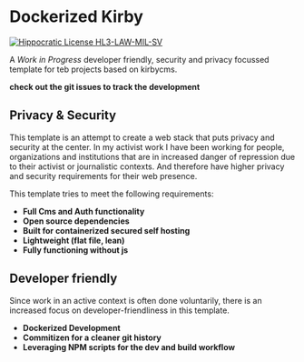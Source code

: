 # Dockerized Kirby 

[![Hippocratic License HL3-LAW-MIL-SV](https://img.shields.io/static/v1?label=Hippocratic%20License&message=HL3-LAW-MIL-SV&labelColor=5e2751&color=bc8c3d)](https://firstdonoharm.dev/version/3/0/law-mil-sv.html)

A *Work in Progress* developer friendly, security and privacy focussed template for teb projects based on kirbycms.

**check out the git issues to track the development**

## Privacy & Security

This template is an attempt to create a web stack that puts privacy and security at the center. In my activist work I have been working for people, organizations and institutions that are in increased danger of repression due to their activist or journalistic contexts. And therefore have higher privacy and security requirements for their web presence.

This template tries to meet the following requirements:

* **Full Cms and Auth functionality**
* **Open source dependencies**
* **Built for containerized secured self hosting**
* **Lightweight (flat file, lean)**
* **Fully functioning without js**

## Developer friendly

Since work in an active context is often done voluntarily, there is an increased focus on developer-friendliness in this template.

* **Dockerized Development**
* **Commitizen for a cleaner git history**
* **Leveraging NPM scripts for the dev and build workflow**
